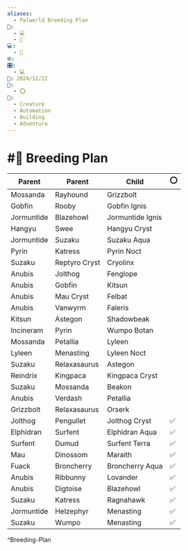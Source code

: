 ```yaml
---
aliases:
  - Palworld Breeding Plan
📁:
  - 💻
  - 🎲
💻:
  - 🎲
🌐: 
🎛️:
  - 💻
📅: 2024/12/22
🔀:
  - ⭕
🎲:
  - Creature
  - Automation
  - Building
  - Adventure
---
```

# #🔀 Breeding Plan

| Parent     | Parent        | Child            | ⭕   |
| ---------- | ------------- | ---------------- | --- |
| Mossanda   | Rayhound      | Grizzbolt        |     |
| Gobfin     | Rooby         | Gobfin Ignis     |     |
| Jormuntide | Blazehowl     | Jormuntide Ignis |     |
| Hangyu     | Swee          | Hangyu Cryst     |     |
| Jormuntide | Suzaku        | Suzaku Aqua      |     |
| Pyrin      | Katress       | Pyrin Noct       |     |
| Suzaku     | Reptyro Cryst | Cryolinx         |     |
| Anubis     | Jolthog       | Fenglope         |     |
| Anubis     | Gobfin        | Kitsun           |     |
| Anubis     | Mau Cryst     | Felbat           |     |
| Anubis     | Vanwyrm       | Faleris          |     |
| Kitsun     | Astegon       | Shadowbeak       |     |
| Incineram  | Pyrin         | Wumpo Botan      |     |
| Mossanda   | Petallia      | Lyleen           |     |
| Lyleen     | Menasting     | Lyleen Noct      |     |
| Suzaku     | Relaxasaurus  | Astegon          |     |
| Reindrix   | Kingpaca      | Kingpaca Cryst   |     |
| Suzaku     | Mossanda      | Beakon           |     |
| Anubis     | Verdash       | Petallia         |     |
| Grizzbolt  | Relaxasaurus  | Orserk           |     |
| Jolthog    | Pengullet     | Jolthog Cryst    | ✅   |
| Elphidran  | Surfent       | Elphidran Aqua   | ✅   |
| Surfent    | Dumud         | Surfent Terra    | ✅   |
| Mau        | Dinossom      | Maraith          | ✅   |
| Fuack      | Broncherry    | Broncherry Aqua  | ✅   |
| Anubis     | Ribbunny      | Lovander         | ✅   |
| Anubis     | Digtoise      | Blazehowl        | ✅   |
| Suzaku     | Katress       | Ragnahawk        | ✅   |
| Jormuntide | Helzephyr     | Menasting        | ✅   |
| Suzaku     | Wumpo         | Menasting        | ✅   |

^Breeding-Plan